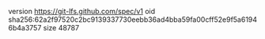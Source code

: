 version https://git-lfs.github.com/spec/v1
oid sha256:62a2f97520c2bc9139337730eebb36ad4bba59fa00cff52e9f5a61946b4a3757
size 48787
